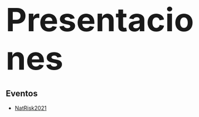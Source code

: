 <h1>
  <a style="font-size: 3em;">Presentaciones</a>
</h1>

## Eventos

* [NatRisk2021](/NatHaz2021.html) 

